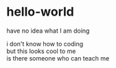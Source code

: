 # hello-world
have no idea what I am doing

i don't know how to coding  
but this looks cool to me   
is there someone who can teach me
